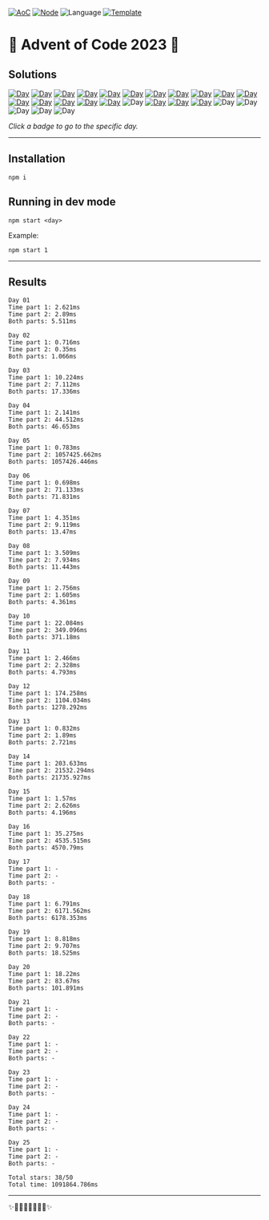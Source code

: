 <!-- Entries between SOLUTIONS and RESULTS tags are auto-generated -->

[![AoC](https://badgen.net/badge/AoC/2023/blue)](https://adventofcode.com/2023)
[![Node](https://badgen.net/badge/Node/v16.13.0+/blue)](https://nodejs.org/en/download/)
![Language](https://badgen.net/badge/Language/TypeScript/blue)
[![Template](https://badgen.net/badge/Template/aocrunner/blue)](https://github.com/caderek/aocrunner)

# 🎄 Advent of Code 2023 🎄

## Solutions

<!--SOLUTIONS-->

[![Day](https://badgen.net/badge/01/%E2%98%85%E2%98%85/green)](src/day01)
[![Day](https://badgen.net/badge/02/%E2%98%85%E2%98%85/green)](src/day02)
[![Day](https://badgen.net/badge/03/%E2%98%85%E2%98%85/green)](src/day03)
[![Day](https://badgen.net/badge/04/%E2%98%85%E2%98%85/green)](src/day04)
[![Day](https://badgen.net/badge/05/%E2%98%85%E2%98%85/green)](src/day05)
[![Day](https://badgen.net/badge/06/%E2%98%85%E2%98%85/green)](src/day06)
[![Day](https://badgen.net/badge/07/%E2%98%85%E2%98%85/green)](src/day07)
[![Day](https://badgen.net/badge/08/%E2%98%85%E2%98%85/green)](src/day08)
[![Day](https://badgen.net/badge/09/%E2%98%85%E2%98%85/green)](src/day09)
[![Day](https://badgen.net/badge/10/%E2%98%85%E2%98%85/green)](src/day10)
[![Day](https://badgen.net/badge/11/%E2%98%85%E2%98%85/green)](src/day11)
[![Day](https://badgen.net/badge/12/%E2%98%85%E2%98%85/green)](src/day12)
[![Day](https://badgen.net/badge/13/%E2%98%85%E2%98%85/green)](src/day13)
[![Day](https://badgen.net/badge/14/%E2%98%85%E2%98%85/green)](src/day14)
[![Day](https://badgen.net/badge/15/%E2%98%85%E2%98%85/green)](src/day15)
[![Day](https://badgen.net/badge/16/%E2%98%85%E2%98%85/green)](src/day16)
![Day](https://badgen.net/badge/17/%E2%98%86%E2%98%86/gray)
[![Day](https://badgen.net/badge/18/%E2%98%85%E2%98%85/green)](src/day18)
[![Day](https://badgen.net/badge/19/%E2%98%85%E2%98%85/green)](src/day19)
[![Day](https://badgen.net/badge/20/%E2%98%85%E2%98%85/green)](src/day20)
![Day](https://badgen.net/badge/21/%E2%98%86%E2%98%86/gray)
![Day](https://badgen.net/badge/22/%E2%98%86%E2%98%86/gray)
![Day](https://badgen.net/badge/23/%E2%98%86%E2%98%86/gray)
![Day](https://badgen.net/badge/24/%E2%98%86%E2%98%86/gray)
![Day](https://badgen.net/badge/25/%E2%98%86%E2%98%86/gray)

<!--/SOLUTIONS-->

_Click a badge to go to the specific day._

---

## Installation

```
npm i
```

## Running in dev mode

```
npm start <day>
```

Example:

```
npm start 1
```

---

## Results

<!--RESULTS-->

```
Day 01
Time part 1: 2.621ms
Time part 2: 2.89ms
Both parts: 5.511ms
```

```
Day 02
Time part 1: 0.716ms
Time part 2: 0.35ms
Both parts: 1.066ms
```

```
Day 03
Time part 1: 10.224ms
Time part 2: 7.112ms
Both parts: 17.336ms
```

```
Day 04
Time part 1: 2.141ms
Time part 2: 44.512ms
Both parts: 46.653ms
```

```
Day 05
Time part 1: 0.783ms
Time part 2: 1057425.662ms
Both parts: 1057426.446ms
```

```
Day 06
Time part 1: 0.698ms
Time part 2: 71.133ms
Both parts: 71.831ms
```

```
Day 07
Time part 1: 4.351ms
Time part 2: 9.119ms
Both parts: 13.47ms
```

```
Day 08
Time part 1: 3.509ms
Time part 2: 7.934ms
Both parts: 11.443ms
```

```
Day 09
Time part 1: 2.756ms
Time part 2: 1.605ms
Both parts: 4.361ms
```

```
Day 10
Time part 1: 22.084ms
Time part 2: 349.096ms
Both parts: 371.18ms
```

```
Day 11
Time part 1: 2.466ms
Time part 2: 2.328ms
Both parts: 4.793ms
```

```
Day 12
Time part 1: 174.258ms
Time part 2: 1104.034ms
Both parts: 1278.292ms
```

```
Day 13
Time part 1: 0.832ms
Time part 2: 1.89ms
Both parts: 2.721ms
```

```
Day 14
Time part 1: 203.633ms
Time part 2: 21532.294ms
Both parts: 21735.927ms
```

```
Day 15
Time part 1: 1.57ms
Time part 2: 2.626ms
Both parts: 4.196ms
```

```
Day 16
Time part 1: 35.275ms
Time part 2: 4535.515ms
Both parts: 4570.79ms
```

```
Day 17
Time part 1: -
Time part 2: -
Both parts: -
```

```
Day 18
Time part 1: 6.791ms
Time part 2: 6171.562ms
Both parts: 6178.353ms
```

```
Day 19
Time part 1: 8.818ms
Time part 2: 9.707ms
Both parts: 18.525ms
```

```
Day 20
Time part 1: 18.22ms
Time part 2: 83.67ms
Both parts: 101.891ms
```

```
Day 21
Time part 1: -
Time part 2: -
Both parts: -
```

```
Day 22
Time part 1: -
Time part 2: -
Both parts: -
```

```
Day 23
Time part 1: -
Time part 2: -
Both parts: -
```

```
Day 24
Time part 1: -
Time part 2: -
Both parts: -
```

```
Day 25
Time part 1: -
Time part 2: -
Both parts: -
```

```
Total stars: 38/50
Total time: 1091864.786ms
```

<!--/RESULTS-->

---

✨🎄🎁🎄🎅🎄🎁🎄✨